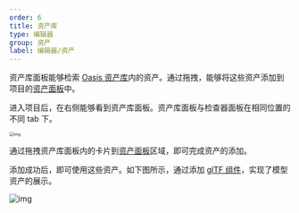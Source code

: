 ```yaml
---
order: 6
title: 资产库
type: 编辑器
group: 资产
label: 编辑器/资产
---
```


资产库面板能够检索 [Oasis 资产库](https://oasis.alipay.com/store)内的资产。通过拖拽，能够将这些资产添加到项目的[资产面板](${docs}editor-store-panel-cn)中。



进入项目后，在右侧能够看到资产库面板。资产库面板与检查器面板在相同位置的不同 tab 下。

<img src="https://gw.alipayobjects.com/zos/OasisHub/97f248d6-2602-4055-a502-f9f8bb7fc485/1626765059791-772a06d9-fd23-42a8-9ea9-d22fad77d748.png" alt="img" style="zoom: 50%;" />

通过拖拽资产库面板内的卡片到[资产面板](${docs}editor-store-panel-cn)区域，即可完成资产的添加。

添加成功后，即可使用这些资产。如下图所示，通过添加 [glTF 组件](${docs}editor-resource-gltf-cn)，实现了模型资产的展示。

<img src="https://gw.alipayobjects.com/mdn/rms_7c464e/afts/img/A*WNZ1RajySJYAAAAAAAAAAAAAARQnAQ" alt="img"  />